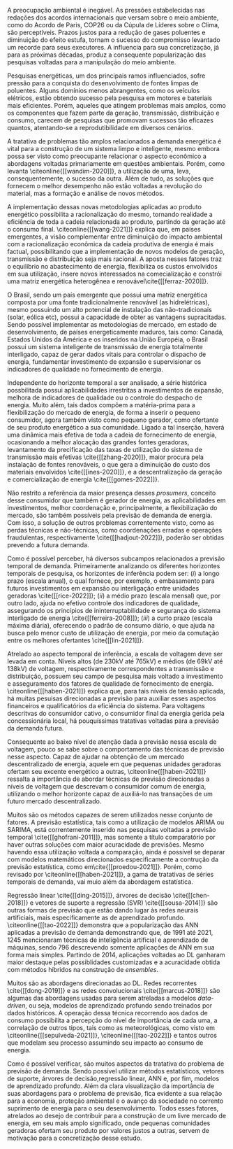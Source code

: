 A preocupação ambiental é inegável. As pressões estabelecidas nas redações dos acordos internacionais que versam sobre o meio ambiente, como do Acordo de Paris, COP26 ou da Cúpula de Líderes sobre o Clima, são perceptíveis. Prazos justos para a redução de gases poluentes e diminuição do efeito estufa, tornam o sucesso do compromisso levantado um recorde para seus executores. A influencia para sua concretização, já para as próximas décadas, produz a consequente popularização das pesquisas voltadas para a manipulação do meio ambiente.

Pesquisas energéticas, um dos principais ramos influenciados, sofre pressão para a conquista do desenvolvimento de fontes limpas de poluentes. Alguns domínios menos abrangentes, como os veículos elétricos, estão obtendo sucesso pela pesquisa em motores e bateriais mais eficientes. Porém, aqueles que atingem problemas mais amplos, como os componentes que fazem parte da geração, transmissão, distribuição e consumo, carecem de pesquisas que promovam sucessos tão eficazes quantos, atentando-se a reprodutibilidade em diversos cenários.

A tratativa de problemas tão amplos relacionados a demanda energética é vital para a construção de um sistema limpo e inteligente, mesmo embora possa ser visto como preocupante relacionar o aspecto econômico a abordagens voltadas primariamente em questões ambientais. Porém, como levanta \citeonline{[[wandim-2020]]}, a utilização de uma, leva, consequentemente, o sucesso da outra. Além de tudo, as soluções que fornecem o melhor desempenho não estão voltadas a revolução do material, mas a formação e análise de novos métodos.

A implementação dessas novas metodologias aplicadas ao produto energético possibilita a racionalização do mesmo, tornando realidade a eficiência de toda a cadeia relacionada ao produto, partindo da geração até o consumo final. \citeonline{[[wang-2021]]} explica que, em países emergentes, a visão complementar entre diminuição do impacto ambiental com a racionalização econômica da cadeia produtiva de energia é mais factual, possibilitando que a implementação de novos modelos de geração, transmissão e distribuição seja mais racional. A aposta nesses fatores traz o equilíbrio no abastecimento de energia, flexibiliza os custos envolvidos em sua utilização, insere novos interessados na comecialização e constrói uma matriz energética heterogênea e renovável\cite{[[ferraz-2020]]}.


O Brasil, sendo um país emergente que possui uma matriz energética composta por uma fonte tradicionalmente renovável (as hidrelétricas), mesmo possuindo um alto potencial de instalação das não-tradicionais (solar, eólica etc), possui a capacidade de obter as vantagens supracitadas. Sendo possível implementar as metodologias de mercado, em estado de desenvolvimento, de países energeticamente maduros, tais como: Canadá, Estados Unidos da América e os inseridos na União Européia, o Brasil possui um sistema inteligente de transmissão de energia totalmente interligado, capaz de gerar dados vitais para controlar o dispacho de energia, fundamentar investimento de expansão e supervisionar os indicadores de qualidade no fornecimento de energia.  

Independente do horizonte temporal a ser analisado, a série histórica possbilitada possui aplicabilidades irrestritas a investimentos de expansão, melhora de indicadores de qualidade ou o controle do despacho de energia. Muito além, tais dados compõem a matéria-prima para a flexibilização do mercado de energia, de forma a inserir o pequeno consumidor, agora também visto como pequeno gerador, como ofertante de seu produto energético a sua comunidade. Ligado a tal inserção, haverá uma dinâmica mais efetiva de toda a cadeia de fornecimento de energia, ocasionando a melhor alocação das grandes fontes geradoras, levantamento da precificação das taxas de utilização do sistema de transmissão mais efetivas \cite{[[zhang-2020]]}, maior procura pela instalação de fontes renováveis, o que gera a diminuição do custo dos materiais envolvidos \cite{[[ines-2020]]}, e a descentralização da geração e comercialização de energia \cite{[[gomes-2022]]}.

Não restrito a referência da maior presença desses *prosumers*, conceito desse consumidor que também é gerador de energia, as aplicabilidades em investimentos, melhor coordenação e, principalmente, a flexibilização do mercado, são também possíveis pela previsão de demanda de energia. Com isso, a solução de outros problemas correntemente visto, como as perdas técnicas e não-técnicas, como coordenações erradas e operações fraudulentas, respectivamente \cite{[[hadjout-2022]]}, poderão ser obtidas prevendo a futura demanda.

Como é possível perceber, há diversos subcampos relacionados a previsão temporal de demanda. Primeiramente analizando os diferentes horizontes temporais de pesquisa, os horizontes de inferência podem ser: $(i)$ a longo prazo (escala anual), o qual fornece, por exemplo, o embasamento para futuros investimentos em expansão ou interligação entre unidades geradoras \cite{[[rice-2022]]}; $(ii)$ a médio prazo (escala mensal) que, por outro lado, ajuda no efetivo controle dos indicadores de qualidade, assegurando os princípios de ininterruptabilidade e segurança do sistema interligado de energia \cite{[[ferreira-2008]]}; $(iii)$ a curto prazo (escala máxima diária), oferecendo o padrão de consumo diário, o que ajuda na busca pelo menor custo de utilização de energia, por meio da comutação entre os melhores ofertantes \cite{[[lin-2021]]}.

Atrelado ao aspecto temporal de inferência, a escala de voltagem deve ser levada em conta. Níveis altos (de 230kV até 765kV) e médios (de 69kV até 138kV) de voltagem, respectivamente correspondentes a transmissão e distribuição, possuem seu campo de pesquisa mais voltado a investimento e asseguramento dos fatores de qualidade de fornecimento de energia. \citeonline{[[haben-2021]]} explica que, para tais níveis de tensão aplicada, há muitas pesuisas direcionadas a previsão para auxiliar esses aspectos financeiros e qualificatórios da eficiência do sistema. Para voltagens descritvas do consumidor cativo, o consumidor final da energia gerida pela concessionária local, há pouquíssimas tratativas voltadas para a previsão da demanda futura. 

Consequente ao baixo nível de atenção dada a previsão nessa escala de voltagem, pouco se sabe sobre o comportamento das técnicas de previsão nesse aspecto. Capaz de ajudar na obtenção de um mercado descentralizado de energia, aquele em que pequenas unidades geradoras ofertam seu excente energético a outras, \citeonline{[[haben-2021]]} ressalta a importância de abordar técnicas de previsão direcionadas a níveis de voltagem que descrevam o consumidor comum de energia, utilizando o melhor horizonte capaz de auxiliá-lo nas transações de um futuro mercado descentralizado.

Muitos são os métodos capazes de serem utilizados nesse conjunto de fatores. A previsão estatística, tais como a utilização de modelos ARIMA ou SARIMA, está correntemente inserido nas pesquisas voltadas a previsão temporal \cite{[[ghofrani-2011]]}, mas somente a título comparatório por haver outras soluções com maior acuracidade de previsões. Mesmo havendo essa utilização voltada a comparação, ainda é possível se deparar com modelos matemáticos direcionados especificamente a contrução da previsão estatística, como em\cite{[[proedou-2021]]}. Porém, como revisado por \citeonline{[[haben-2021]]}, a gama de tratativas de séries temporais de demanda, vai muio além da abordagem estatística.

Regressão linear \cite{[[ding-2015]]}, árvores de decisão \cite{[[chen-2018]]} e vetores de suporte a regressão (SVR) \cite{[[sousa-2014]]} são outras formas de previsão que estão dando lugar às redes neurais artificiais, mais especificamente as de aprendizado profundo. \citeonline{[[tao-2022]]} demonstra que a popularização das ANN aplicadas a previsão de demanda demonstrando que, de 1991 até 2021, 1245 mencionaram técnicas de inteligência artificial e aprendizado de máquinas, sendo 796 descrevendo somente aplicações de ANN em sua forma mais simples. Partindo de 2014, aplicações voltadas ao DL ganharam maior destaque pelas possiblidades customizadas e a acuracidade obtida com métodos híbridos na construção de *ensembles*.

Muitos são as abordagens direcionadas ao DL. Redes recorrentes \cite{[[dong-2019]]} e as redes convolucionais \cite{[[marcus-2018]]} são algumas das abordagens usadas para serem atreladas a modelos *data-driven*, ou seja, modelos de aprendizado profundo sendo treinados por dados históricos. A operação dessa técnica recorrendo aos dados de consumo possibilita a percepção do nível de importância de cada uma, a correlação de outros tipos, tais como as meteorológicas, como visto em \citeonline{[[sepulveda-2021]]}, \citeonline{[[tao-2022]]} e tantos outros que modelam seu processo assumindo seu impacto ao consumo de energia.

Como é possível verificar, são muitos aspectos da tratativa do problema de previsão de demanda. Sendo possível utilizar métodos estatísticos, vetores de suporte, árvores de decisão,regressão linear, ANN e, por fim, modelos de aprendizado profundo. Além da clara visualização da importância de suas abordagens para o problema de previsão, fica evidente a sua relação para a economia, proteção ambiental e o avanço da sociedade no corrento suprimento de energia para o seu desenvolvimento. Todos esses fatores, atrelados ao desejo de contribuir para a construção de um livre mercado de energia, em seu mais amplo significado, onde pequenas comunidades geradoras ofertam seu produto por valores justos a outras, servem de motivação para a concretização desse estudo.

